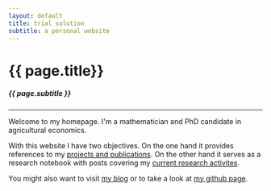 ```yaml
---
layout: default
title: trial solution 
subtitle: a personal website
---
```


{{ page.title}}
===============

<h5>{{ page.subtitle }}</h5>

<hr />

Welcome to my homepage. I'm a mathematician and PhD candidate in agricultural economics. 

With this website I have two objectives. On the one hand it provides references to my [projects and publications](/references). 
On the other hand it serves as a research notebook with posts covering my [current research activites](/notebook).

You might also want to visit [my blog](http://trialsolution.wordpress.com) or to take a look at [my github page](http://github.com/trialsolution).

